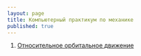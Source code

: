 ```yaml
---
layout: page
title: Компьютерный практикум по механике
published: true
---
```


1. [Относительное орбитальное движение](https://www.dropbox.com/s/ltu6yfht4jp01j0/Relative_orbital_motion.pdf?dl=0)
